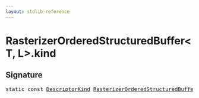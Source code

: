 ```yaml
---
layout: stdlib-reference
---
```


# RasterizerOrderedStructuredBuffer<T, L>.kind

## Signature
<pre>
<span class='code_keyword'>static</span> <span class='code_keyword'>const</span> <a href="../types/descriptorkind-0a/index" class="code_type">DescriptorKind</a> <a href="../types/rasterizerorderedstructuredbuffer-0ahr/index" class="code_type">RasterizerOrderedStructuredBuffer</a>&lt;<a href="../types/rasterizerorderedstructuredbuffer-0ahr/index#typeparam-T" class="code_type">T</a>, <a href="../types/rasterizerorderedstructuredbuffer-0ahr/index#typeparam-L" class="code_type">L</a>&gt;.<a href="kind" class="code_var">kind</a> = DescriptorKind\.Buffer;
</pre>

